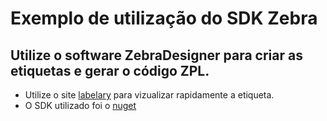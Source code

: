 # Exemplo de utilização do SDK Zebra

## Utilize o software ZebraDesigner para criar as etiquetas e gerar o código ZPL.

- Utilize o site [labelary](https://labelary.com/viewer.html) para vizualizar rapidamente a etiqueta.
- O SDK utilizado foi o [nuget](https://www.nuget.org/packages/Zebra.Printer.SDK)